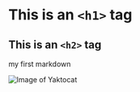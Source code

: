 # This is an `<h1>` tag
## This is an `<h2>` tag

my first markdown

![Image of Yaktocat](https://octodex.github.com/images/yaktocat.png)
